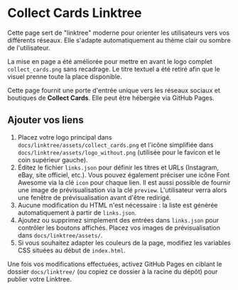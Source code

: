 # Collect Cards Linktree

Cette page sert de "linktree" moderne pour orienter les utilisateurs vers vos différents réseaux. Elle s'adapte automatiquement au thème clair ou sombre de l'utilisateur.

La mise en page a été améliorée pour mettre en avant le logo complet `collect_cards.png` sans recadrage. Le titre textuel a été retiré afin que le visuel prenne toute la place disponible.

Cette page fournit une porte d'entrée unique vers les réseaux sociaux et boutiques de **Collect Cards**. Elle peut être hébergée via GitHub Pages.

## Ajouter vos liens

1. Placez votre logo principal dans `docs/linktree/assets/collect_cards.png` et l'icône simplifiée dans `docs/linktree/assets/logo_without.png` (utilisée pour le favicon et le coin supérieur gauche).
2. Éditez le fichier `links.json` pour définir les titres et URLs (Instagram, eBay, site officiel, etc.).
    Vous pouvez également préciser une icône Font Awesome via la clé `icon` pour chaque lien.
    Il est aussi possible de fournir une image de prévisualisation via la clé `preview`.
    L'utilisateur verra alors une fenêtre de prévisualisation avant d'être redirigé.
3. Aucune modification du HTML n'est nécessaire : la liste est générée automatiquement à partir de `links.json`.
4. Ajoutez ou supprimez simplement des entrées dans `links.json` pour contrôler les boutons affichés.
    Placez vos images de prévisualisation dans `docs/linktree/assets/`.
5. Si vous souhaitez adapter les couleurs de la page, modifiez les variables CSS situées au début de `index.html`.

Une fois vos modifications effectuées, activez GitHub Pages en ciblant le dossier `docs/linktree/` (ou copiez ce dossier à la racine du dépôt) pour publier votre Linktree.
